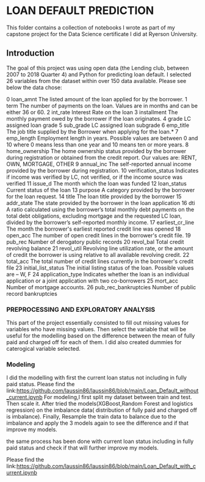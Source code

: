 # LOAN DEFAULT PREDICTION

This folder contains a collection of  notebooks I wrote as part of my capstone project 
for the Data Science certificate I did at Ryerson University.

## Introduction

The goal of this project was using open data (the Lending club, between 2007 to 2018 Quarter 4) and Python  for predicting loan default.
I selected 26 variables from the dataset within over 150 data available. Please see below the data chose:

0	loan_amnt	The listed amount of the loan applied for by the borrower. 
1	term	The number of payments on the loan. Values are in months and can be either 36 or 60.
2	int_rate	Interest Rate on the loan
3	installment	The monthly payment owed by the borrower if the loan originates.
4	grade	LC assigned loan grade
5	sub_grade	LC assigned loan subgrade
6	emp_title	The job title supplied by the Borrower when applying for the loan.*
7	emp_length	Employment length in years. Possible values are between 0 and 10 where 0 means less than one year and 10 means ten or more years.
8	home_ownership	The home ownership status provided by the borrower during registration or obtained from the credit report. Our values are: RENT, OWN, MORTGAGE, OTHER
9	annual_inc	The self-reported annual income provided by the borrower during registration.
10	verification_status	Indicates if income was verified by LC, not verified, or if the income source was verified
11	issue_d	The month which the loan was funded
12	loan_status	Current status of the loan
13	purpose	A category provided by the borrower for the loan request.
14	title	The loan title provided by the borrower
15	addr_state	The state provided by the borrower in the loan application
16	dti	A ratio calculated using the borrower’s total monthly debt payments on the total debt obligations, excluding mortgage and the requested LC loan, divided by the borrower’s self-reported monthly income.
17	earliest_cr_line	The month the borrower's earliest reported credit line was opened
18	open_acc	The number of open credit lines in the borrower's credit file.
19	pub_rec	Number of derogatory public records
20	revol_bal	Total credit revolving balance
21	revol_util	Revolving line utilization rate, or the amount of credit the borrower is using relative to all available revolving credit.
22	total_acc	The total number of credit lines currently in the borrower's credit file
23	initial_list_status	The initial listing status of the loan. Possible values are – W, F
24	application_type	Indicates whether the loan is an individual application or a joint application with two co-borrowers
25	mort_acc	Number of mortgage accounts.
26	pub_rec_bankruptcies	Number of public record bankruptcies


### PREPROCESSING AND EXPLORATORY ANALYSIS

This part of the project essentially consisted to fill out missing values for variables who have missing values. 
Then select the variable that will be useful for the modelling based on the difference between the mean of fully paid and charged off for each of them.
I did also created dummies for caterogical variable selected.



### Modeling

I did the modelling with first the current loan status not including in fully paid status.
Please find the link:https://github.com/laussin86/laussin86/blob/main/Loan_Default_without_current.ipynb
For modeling,I first split my dataset between train and test.
Then scale it. After tried the models(XGBoost,Random Forest and logistics regression) on the imbalance data( distribution of fully paid and charged off is imbalance).
Finally, Resample the train data to balance due to the imbalance and apply the 3 models again to see the difference and if that improve my models.

the same process has been done with current loan status including in fully paid status and check if that will further improve my models.

Please find the link:https://github.com/laussin86/laussin86/blob/main/Loan_Default_with_current.ipynb

